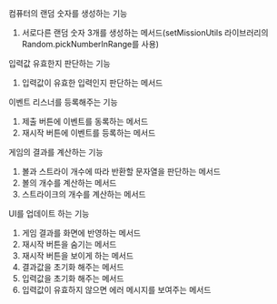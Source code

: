 컴퓨터의 랜덤 숫자를 생성하는 기능
1) 서로다른 랜덤 숫자 3개를 생성하는 메서드(setMissionUtils 라이브러리의 Random.pickNumberInRange를 사용)

입력값 유효한지 판단하는 기능
1) 입력값이 유효한 입력인지 판단하는 메서드

이벤트 리스너를 등록해주는 기능
1) 제출 버튼에 이벤트를 동록하는 메서드
2) 재시작 버튼에 이벤트를 등록하는 메서드

게임의 결과를 계산하는 기능
1) 볼과 스트라이 개수에 따라 반환할 문자열을 판단하는 메서드
2) 볼의 개수를 계산하는 메서드
3) 스트라이크의 개수를 계산하는 메서드

UI를 업데이트 하는 기능
1) 게임 결과를 화면에 반영하는 메서드
2) 재시작 버튼을 숨기는 메서드
3) 재시작 버튼을 보이게 하는 메서드
4) 결과값을 초기화 해주는 메서드 
5) 입력값을 초기화 해주는 메서드
6) 입력값이 유효하지 않으면 에러 메시지를 보여주는 메서드 
